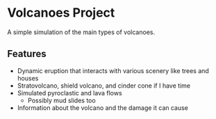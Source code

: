 # Volcanoes Project

A simple simulation of the main types of volcanoes.

## Features

* Dynamic eruption that interacts with various scenery like trees and houses
* Stratovolcano, shield volcano, and cinder cone if I have time
* Simulated pyroclastic and lava flows
    * Possibly mud slides too
* Information about the volcano and the damage it can cause
